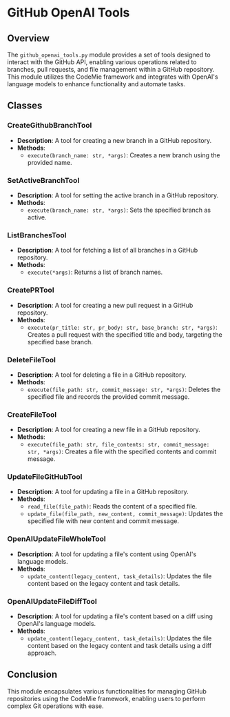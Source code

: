 # GitHub OpenAI Tools

## Overview
The `github_openai_tools.py` module provides a set of tools designed to interact with the GitHub API, enabling various operations related to branches, pull requests, and file management within a GitHub repository. This module utilizes the CodeMie framework and integrates with OpenAI's language models to enhance functionality and automate tasks.

## Classes

### CreateGithubBranchTool
- **Description**: A tool for creating a new branch in a GitHub repository.
- **Methods**:
  - `execute(branch_name: str, *args)`: Creates a new branch using the provided name.

### SetActiveBranchTool
- **Description**: A tool for setting the active branch in a GitHub repository.
- **Methods**:
  - `execute(branch_name: str, *args)`: Sets the specified branch as active.

### ListBranchesTool
- **Description**: A tool for fetching a list of all branches in a GitHub repository.
- **Methods**:
  - `execute(*args)`: Returns a list of branch names.

### CreatePRTool
- **Description**: A tool for creating a new pull request in a GitHub repository.
- **Methods**:
  - `execute(pr_title: str, pr_body: str, base_branch: str, *args)`: Creates a pull request with the specified title and body, targeting the specified base branch.

### DeleteFileTool
- **Description**: A tool for deleting a file in a GitHub repository.
- **Methods**:
  - `execute(file_path: str, commit_message: str, *args)`: Deletes the specified file and records the provided commit message.

### CreateFileTool
- **Description**: A tool for creating a new file in a GitHub repository.
- **Methods**:
  - `execute(file_path: str, file_contents: str, commit_message: str, *args)`: Creates a file with the specified contents and commit message.

### UpdateFileGitHubTool
- **Description**: A tool for updating a file in a GitHub repository.
- **Methods**:
  - `read_file(file_path)`: Reads the content of a specified file.
  - `update_file(file_path, new_content, commit_message)`: Updates the specified file with new content and commit message.

### OpenAIUpdateFileWholeTool
- **Description**: A tool for updating a file's content using OpenAI's language models.
- **Methods**:
  - `update_content(legacy_content, task_details)`: Updates the file content based on the legacy content and task details.

### OpenAIUpdateFileDiffTool
- **Description**: A tool for updating a file's content based on a diff using OpenAI's language models.
- **Methods**:
  - `update_content(legacy_content, task_details)`: Updates the file content based on the legacy content and task details using a diff approach.

## Conclusion
This module encapsulates various functionalities for managing GitHub repositories using the CodeMie framework, enabling users to perform complex Git operations with ease.